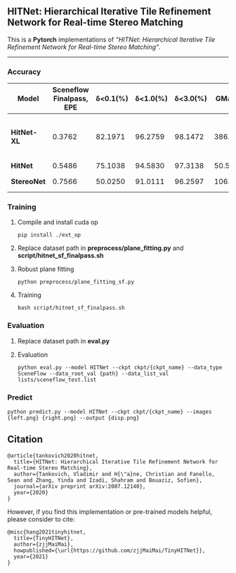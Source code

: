 ## HITNet: Hierarchical Iterative Tile Refinement Network for Real-time Stereo Matching

This is a **Pytorch** implementations of *"HITNet: Hierarchical Iterative Tile Refinement Network for Real-time Stereo Matching"*.

-----------------

### Accuracy
  
| Model                         |  **Sceneflow Finalpass**, EPE | δ<0.1(%) | δ<1.0(%) | δ<3.0(%) | GMac(G) | Checkpoint |     |
| ---                           |  ---                          | ---   | ---   | ---   | ---  | --- | --- |
| **HitNet-XL**                 | 0.3762 | 82.1971 | 96.2759 | 98.1472 | 386.6757 | [ckpt](ckpt/hitnet_xl_sf_finalpass_from_tf.ckpt) | converted copy of [original](https://github.com/google-research/google-research/tree/master/hitnet) tensorflow model |
| **HitNet**                    | 0.5486 | 75.1038 | 94.5830 | 97.3138 | 50.5048  | [ckpt](ckpt/hitnet_sf_finalpass.ckpt) |  |
| **StereoNet**                 | 0.7566 | 50.0250 | 91.0111 | 96.2597 | 106.7765 | [ckpt](ckpt/stereo_net.ckpt) | 8x downsample |


### Training

1) Compile and install cuda op
    ```shell
    pip install ./ext_op
    ```

2) Replace dataset path in **preprocess/plane_fitting.py** and **script/hitnet_sf_finalpass.sh**

3) Robust plane fitting 
    ```
    python preprocess/plane_fitting_sf.py
    ```

2) Training
    ```shell 
    bash script/hitnet_sf_finalpass.sh
    ```

### Evaluation

1) Replace dataset path in **eval.py**

1) Evaluation
    ```shell
    python eval.py --model HITNet --ckpt ckpt/{ckpt_name} --data_type SceneFlow --data_root_val {path} --data_list_val lists/sceneflow_test.list
    ```

### Predict

```shell
python predict.py --model HITNet --ckpt ckpt/{ckpt_name} --images {left.png} {right.png} --output {disp.png}
```

## Citation
```
@article{tankovich2020hitnet,
  title={HITNet: Hierarchical Iterative Tile Refinement Network for Real-time Stereo Matching},
  author={Tankovich, Vladimir and H{\"a}ne, Christian and Fanello, Sean and Zhang, Yinda and Izadi, Shahram and Bouaziz, Sofien},
  journal={arXiv preprint arXiv:2007.12140},
  year={2020}
}
```

However, if you find this implementation or pre-trained models helpful, please consider to cite:
```
@misc{hang2021tinyhitnet,
  title={TinyHITNet},
  author={zjjMaiMai},
  howpublished={\url{https://github.com/zjjMaiMai/TinyHITNet}},
  year={2021}
}
```